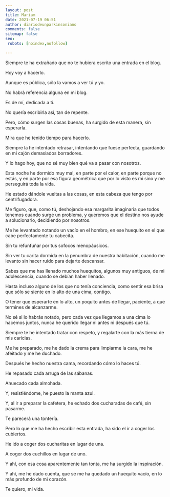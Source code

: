 ```yaml
---
layout: post
title: Mariam
date: 2021-07-19 06:51
author: diariodeunparkinsoniano
comments: false
sitemap: false
seo:
 robots: [noindex,nofollow]

---
```


Siempre te ha extrañado que no te hubiera escrito una entrada en el blog.

Hoy voy a hacerlo.

Aunque es pública, sólo la vamos a ver tú y yo.

No habrá referencia alguna en mi blog.

Es de mí, dedicada a ti.

No quería escribirla así, tan de repente.

Pero, cómo surgen las cosas buenas, ha surgido de esta manera, sin esperarla.

Mira que he tenido tiempo para hacerlo.

Siempre la he intentado retrasar, intentando que fuese perfecta, guardando en mi cajón demasiados borradores.

Y lo hago hoy, que no sé muy bien qué va a pasar con nosotros.

Esta noche he dormido muy mal, en parte por el calor, en parte porque no estás, y en parte por esa figura geométrica que por lo visto es mi sino y me perseguirá toda la vida.

He estado dándole vueltas a las cosas, en esta cabeza que tengo por centrifugadora.

Me figuro, que, como tú, deshojando esa margarita imaginaria que todos tenemos cuando surge un problema, y queremos que el destino nos ayude a solucionarlo, decidiendo por nosotros.

Me he levantado notando un vacío en el hombro, en ese huequito en el que cabe perfectamente tu cabecita.

Sin tu refunfuñar por tus sofocos menopáusicos.

Sin ver tu carita dormida en la penumbra de nuestra habitación, cuando me levanto sin hacer ruido para dejarte descansar.

Sabes que me has llenado muchos huequitos, algunos muy antiguos, de mi adolescencia, cuando se debían haber llenado.

Hasta incluso alguno de los que no tenía conciencia, como sentir esa brisa que sólo se siente en lo alto de una cima, contigo.

O tener que esperarte en lo alto, un poquito antes de llegar, paciente, a que termines de alcanzarme.

No sé si lo habrás notado, pero cada vez que llegamos a una cima lo hacemos juntos, nunca he querido llegar ni antes ni después que tú.

Siempre te he intentado tratar con respeto, y regalarte con la más tierna de mis caricias.

Me he preparado, me he dado la crema para limpiarme la cara, me he afeitado y me he duchado.

Después he hecho nuestra cama, recordando cómo lo haces tú.

He repasado cada arruga de las sábanas.

Ahuecado cada almohada.

Y, resistiéndome, he puesto la manta azul.

Y, al ir a preparar la cafetera, he echado dos cucharadas de café, sin pasarme.

Te parecerá una tontería.

Pero lo que me ha hecho escribir esta entrada, ha sido el ir a coger los cubiertos.

He ido a coger dos cucharitas en lugar de una.

A coger dos cuchillos en lugar de uno.

Y ahí, con esa cosa aparentemente tan tonta, me ha surgido la inspiración.

Y ahí, me he dado cuenta, que se me ha quedado un huequito vacío, en lo más profundo de mi corazón.

Te quiero, mi vida.

